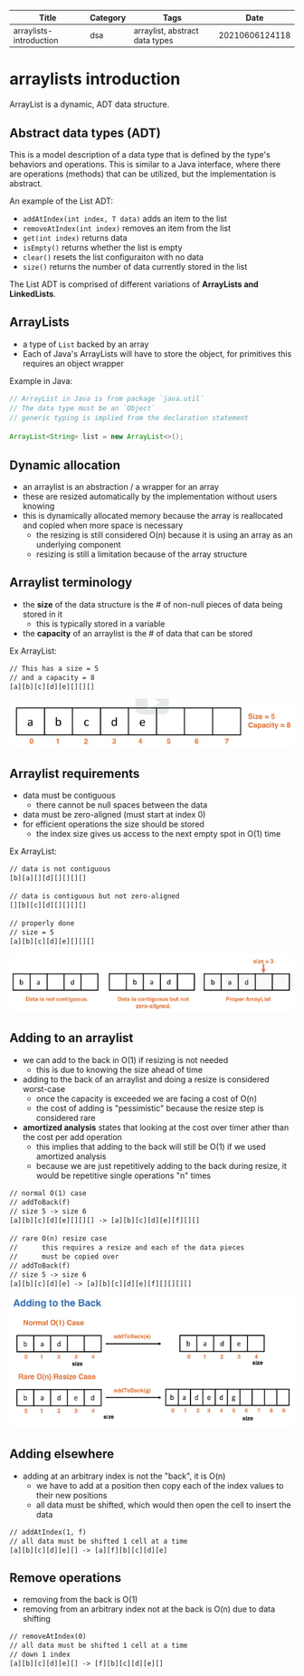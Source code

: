 |  Title | Category  | Tags  | Date |
| ------------ | ------------ | ------------ | ----|
| arraylists-introduction | dsa  | arraylist, abstract data types  | 20210606124118 |

# arraylists introduction
ArrayList is a dynamic, ADT data structure.

## Abstract data types (ADT)
This is a model description of a data type that is defined by the type's behaviors
and operations. This is similar to a Java interface, where there are operations (methods)
that can be utilized, but the implementation is abstract.

An example of the List ADT:
* `addAtIndex(int index, T data)` adds an item to the list
* `removeAtIndex(int index)` removes an item from the list
* `get(int index)` returns data
* `isEmpty()` returns whether the list is empty
* `clear()` resets the list configuraiton with no data
* `size()` returns the number of data currently stored in the list

The List ADT is comprised of different variations of **ArrayLists and LinkedLists**.

## ArrayLists
* a type of `List` backed by an array
* Each of Java's ArrayLists will have to store the object, for primitives this requires an object wrapper

Example in Java:
```java
// ArrayList in Java is from package `java.util`
// The data type must be an `Object`
// generic typing is implied from the declaration statement

ArrayList<String> list = new ArrayList<>();
```

## Dynamic allocation
* an arraylist is an abstraction / a wrapper for an array
* these are resized automatically by the implementation without users knowing
* this is dynamically allocated memory because the array is reallocated and copied when more space is necessary
    * the resizing is still considered O(n) because it is using an array as an underlying component
    * resizing is still a limitation because of the array structure

## Arraylist terminology
* the **size** of the data structure is the # of non-null pieces of data being stored in it
    * this is typically stored in a variable
* the **capacity** of an arraylist is the # of data that can be stored

Ex ArrayList:
```
// This has a size = 5
// and a capacity = 8
[a][b][c][d][e][][][]
```

![ArrayList size and capacity](./20210610103654-img-1.png)

## Arraylist requirements
* data must be contiguous
    * there cannot be null spaces between the data
* data must be zero-aligned (must start at index 0)
* for efficient operations the size should be stored
    * the index size gives us access to the next empty spot in O(1) time


Ex ArrayList:
```
// data is not contiguous
[b][a][][d][][][][]

// data is contiguous but not zero-aligned
[][b][c][d][][][][]

// properly done
// size = 5
[a][b][c][d][e][][][]
```

![ArrayList improper examples](./20210610103800-img-3.png)

## Adding to an arraylist
* we can add to the back in O(1) if resizing is not needed
    * this is due to knowing the size ahead of time
* adding to the back of an arraylist and doing a resize is considered worst-case
    * once the capacity is exceeded we are facing a cost of O(n)
    * the cost of adding is "pessimistic" because the resize step is considered rare
* **amortized analysis** states that looking at the cost over timer ather than the cost per add operation
    * this implies that adding to the back will still be O(1) if we used amortized analysis
    * because we are just repetitively adding to the back during resize, it would be repetitive single operations "n" times

```
// normal O(1) case
// addToBack(f)
// size 5 -> size 6
[a][b][c][d][e][][][] -> [a][b][c][d][e][f][][]

// rare O(n) resize case
//      this requires a resize and each of the data pieces
//      must be copied over
// addToBack(f)
// size 5 -> size 6
[a][b][c][d][e] -> [a][b][c][d][e][f][][][][]
```

![Adding to ArrayLists](./20210610103835-img-4.png)

## Adding elsewhere
* adding at an arbitrary index is not the "back", it is O(n)
    * we have to add at a position then copy each of the index values to their new positions
    * all data must be shifted, which would then open the cell to insert the data

```
// addAtIndex(1, f)
// all data must be shifted 1 cell at a time
[a][b][c][d][e][] -> [a][f][b][c][d][e]
```

## Remove operations
* removing from the back is O(1)
* removing from an arbitrary index not at the back is O(n) due to data shifting

```
// removeAtIndex(0)
// all data must be shifted 1 cell at a time
// down 1 index
[a][b][c][d][e][] -> [f][b][c][d][e][]
```

